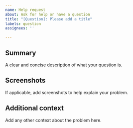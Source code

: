 ```yaml
---
name: Help request
about: Ask for help or have a question
title: "[Question]: Please add a title"
labels: question
assignees: ''

---
```


## Summary
A clear and concise description of what your question is.

## Screenshots
If applicable, add screenshots to help explain your problem.

## Additional context
Add any other context about the problem here.
